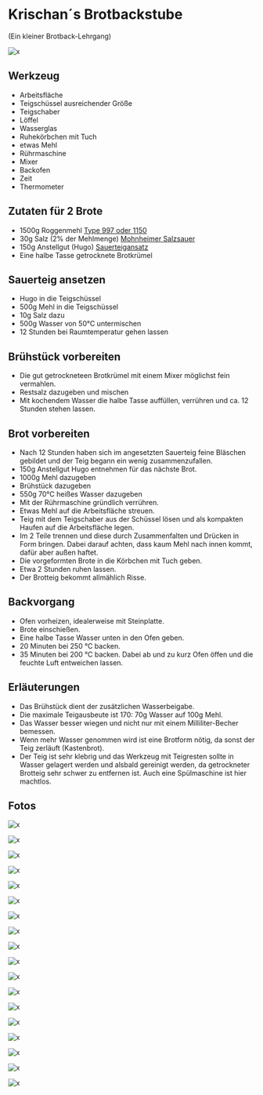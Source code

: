 # Krischan´s Brotbackstube

(Ein kleiner Brotback-Lehrgang)

![x](./ref/IMG_20230202_132544.jpg)

## Werkzeug

* Arbeitsfläche
* Teigschüssel ausreichender Größe
* Teigschaber
* Löffel
* Wasserglas
* Ruhekörbchen mit Tuch
* etwas Mehl
* Rührmaschine
* Mixer
* Backofen
* Zeit
* Thermometer

## Zutaten für 2 Brote

* 1500g Roggenmehl [Type 997 oder 1150](https://www.mein-mehl.de/mehlometer/roggenmehl/type-997-1150/)
* 30g Salz (2% der Mehlmenge) [Mohnheimer Salzsauer](https://www.baeckerlatein.de/monheimer-salzsauer-verfahren/)
* 150g Anstellgut (Hugo) [Sauerteigansatz](https://www.sonachgefuehl.de/sauerteig-ansetzen-ist-kinderleicht/)
* Eine halbe Tasse getrocknete Brotkrümel

## Sauerteig ansetzen

* Hugo in die Teigschüssel 
* 500g Mehl in die Teigschüssel
* 10g Salz dazu
* 500g Wasser von 50°C untermischen
* 12 Stunden bei Raumtemperatur gehen lassen

## Brühstück vorbereiten

* Die gut getrockneteen Brotkrümel mit einem Mixer möglichst fein vermahlen.
* Restsalz dazugeben und mischen
* Mit kochendem Wasser die halbe Tasse auffüllen, verrühren und ca. 12 Stunden stehen lassen.

## Brot vorbereiten

* Nach 12 Stunden haben sich im angesetzten Sauerteig feine Bläschen gebildet und der Teig begann ein wenig zusammenzufallen.
* 150g Anstellgut Hugo entnehmen für das nächste Brot.
* 1000g Mehl dazugeben
* Brühstück dazugeben
* 550g 70°C heißes Wasser dazugeben
* Mit der Rührmaschine gründlich verrühren.
* Etwas Mehl auf die Arbeitsfläche streuen.
* Teig mit dem Teigschaber aus der Schüssel lösen und als kompakten Haufen auf die Arbeitsfläche legen.
* Im 2 Teile trennen und diese durch Zusammenfalten und Drücken in Form bringen. Dabei darauf achten, dass kaum Mehl nach innen kommt, dafür aber außen haftet.
* Die vorgeformten Brote in die Körbchen mit Tuch geben.
* Etwa 2 Stunden ruhen lassen.
* Der Brotteig bekommt allmählich Risse.

## Backvorgang

* Ofen vorheizen, idealerweise mit Steinplatte.
* Brote einschießen.
* Eine halbe Tasse Wasser unten in den Ofen geben.
* 20 Minuten bei 250 °C backen.
* 35 Minuten bei 200 °C backen. Dabei ab und zu kurz Ofen öffen und die feuchte Luft entweichen lassen.

## Erläuterungen

* Das Brühstück dient der zusätzlichen Wasserbeigabe.
* Die maximale Teigausbeute ist 170: 70g Wasser auf 100g Mehl.
* Das Wasser besser wiegen und nicht nur mit einem Milliliter-Becher bemessen.
* Wenn mehr Wasser genommen wird ist eine Brotform nötig, da sonst der Teig zerläuft (Kastenbrot).
* Der Teig ist sehr klebrig und das Werkzeug mit Teigresten sollte in Wasser gelagert werden und alsbald gereinigt werden, da getrockneter Brotteig sehr schwer zu entfernen ist. Auch eine Spülmaschine ist hier machtlos.

## Fotos

![x](./ref/IMG_20230201_213036.jpg)

![x](./ref/IMG_20230202_084319.jpg)

![x](./ref/IMG_20230202_084214.jpg)

![x](./ref/IMG_20230202_084705.jpg)

![x](./ref/IMG_20230202_085436.jpg)

![x](./ref/IMG_20230202_091226.jpg)

![x](./ref/IMG_20230202_091334.jpg)

![x](./ref/IMG_20230202_091433.jpg)

![x](./ref/IMG_20230202_091436.jpg)

![x](./ref/IMG_20230202_091719.jpg)

![x](./ref/IMG_20230202_091804.jpg)

![x](./ref/IMG_20230202_091939.jpg)

![x](./ref/IMG_20230202_101541.jpg)

![x](./ref/IMG_20230202_114108.jpg)

![x](./ref/IMG_20230202_123210.jpg)

![x](./ref/IMG_20230202_132548.jpg)

![x](./ref/IMG_20230202_132606.jpg)

![x](./ref/IMG_20230202_135651.jpg)
